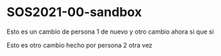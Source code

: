 # SOS2021-00-sandbox
Esto es un cambio de persona 1 de nuevo y otro cambio ahora si que si

Esto es otro cambio hecho por persona 2 otra vez
